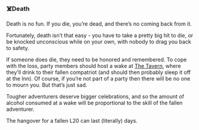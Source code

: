 ### ☠️Death
Death is no fun. If you die, you’re dead, and there’s no coming back from it.

Fortunately, death isn’t that easy - you have to take a pretty big hit to die, or be knocked unconscious while on
  your own, with nobody to drag you back to safety.

If someone does die, they need to be honored and remembered. To cope with the loss, party members should host a
  wake at [The Tavern](locations/tavern/index.md), where they’ll drink to their fallen compatriot (and should then probably sleep it off at the
  Inn). Of course, if you’re not part of a party then there will be no one to mourn you. But that’s just sad.

Tougher adventurers deserve bigger celebrations, and so the amount of alcohol consumed at a wake will be
  proportional to the skill of the fallen adventurer.

The hangover for a fallen L20 can last (literally) days.


